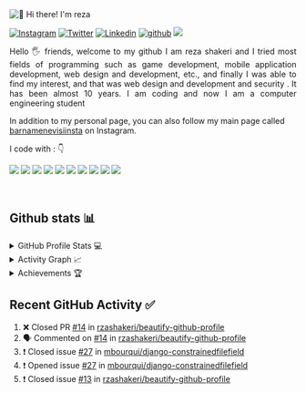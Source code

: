<img src="https://raw.githubusercontent.com/rzashakeri/rzashakeri/main/intro.gif" alt="👋 Hi there! I'm reza" title="👋 Hi there! I'm reza"/>

<div align="left">

[![Instagram](https://img.shields.io/badge/rzashakeri-%23E4405F.svg?style=for-the-badge&logo=Instagram&logoColor=white)](https://www.instagram.com/rzashakeri/)
[![Twitter](https://img.shields.io/badge/rzashakeri-%231DA1F2.svg?style=for-the-badge&logo=Twitter&logoColor=white)](https://www.twitter.com/rzashakeri/)
[![Linkedin](https://img.shields.io/badge/rzashakeri-%231DA1F2.svg?style=for-the-badge&logo=Linkedin&logoColor=white)](https://www.linkedin.com/in/rzashakeri//)
[![github](https://img.shields.io/badge/rzashakeri-12100E.svg?style=for-the-badge&logo=github&logoColor=white)](https://github.com/rzashakeri/)
![](https://komarev.com/ghpvc/?username=rzashakerie&label=PROFILE+VIEWS&style=for-the-badge&color=brightgreen)

 
</div>  
<p align="justify"> 
Hello 🖐️ friends, welcome to my github
I am reza shakeri and I tried most fields of programming such as game development, mobile application development, web design and development, etc., and finally I was able to find my interest, and that was web design and development and security . It has been almost 10 years. I am coding and now I am a computer engineering student
&nbsp;

In addition to my personal page, you can also follow my main page called <a href="https://www.instagram.com/barnamenevisiinsta/">barnamenevisiinsta</a> on Instagram.
</p>


<p align="left">
I code with :  👇

<img src="https://img.shields.io/badge/Python-3776AB?style=for-the-badge&logo=python&logoColor=white"/> <img src="https://img.shields.io/badge/JavaScript-F7DF1E?style=for-the-badge&logo=javascript&logoColor=white"/> <img src="https://img.shields.io/badge/C%2B%2B-00599C?style=for-the-badge&logo=c%2B%2B&logoColor=white"/> <img src="https://img.shields.io/badge/C%23-239120?style=for-the-badge&logo=c-sharp&logoColor=white"/>   <img src="https://img.shields.io/badge/Django-092E20?style=for-the-badge&logo=django&logoColor=white"/> <img src="https://img.shields.io/badge/.NET-5C2D91?style=for-the-badge&logo=.net&logoColor=white"/> <img src="https://img.shields.io/badge/HTML-239120?style=for-the-badge&logo=html5&logoColor=white"/>  <img src="https://img.shields.io/badge/CSS-239120?&style=for-the-badge&logo=css3&logoColor=white"/> <img src="https://img.shields.io/badge/Tailwind_CSS-38B2AC?style=for-the-badge&logo=tailwind-css&logoColor=white"/> <img src="https://img.shields.io/badge/Bootstrap-563D7C?style=for-the-badge&logo=bootstrap&logoColor=white"/>
</p>

&nbsp;
&nbsp;
## Github stats 📊 

<details> 
  <summary>GitHub Profile Stats 💻</summary>
  <br/>
    <a href="https://github.com/anuraghazra/github-readme-stats"><img alt="rzashakeri's Github Stats" src="https://github-readme-stats.vercel.app/api/?username=rzashakeri&show_icons=true&count_private=true&theme=default&hide_border=true&bg_color=fff&title_color=00E676&icon_color=00E676" height="192px"/></a>
  <a href="https://github.com/anuraghazra/github-readme-stats"><img alt="rzashakeri's Top Languages" src="https://github-readme-stats.vercel.app/api/top-langs/?username=rzashakeri&langs_count=8&layout=compact&theme=default&hide_border=true&bg_color=fff&title_color=000&icon_color=000&hide=Jupyter%20Notebook" height="192px"/></a>
  <br/>
</details>

<details>
  <summary>Activity Graph 📈</summary>
  <br/>
<a href="https://github.com/ashutosh00710/github-readme-activity-graph"><img alt="rzashakeri's Activity Graph" src="https://activity-graph.herokuapp.com/graph/?username=rzashakeri&bg_color=fff&color=000&line=00E676&point=000&hide_border=true" /></a>
</details>


<details>
  <summary>Achievements 🏆</summary>
  <br/>
![Metrics](https://metrics.lecoq.io/rzashakeri?template=classic&base.header=0&base.activity=0&base.community=0&base.repositories=0&base.metadata=0&achievements=1&base.indepth=false&base.hireable=false&achievements.threshold=C&achievements.secrets=true&achievements.display=detailed&achievements.limit=0&config.timezone=Asia%2FTehran)
</details>

## Recent GitHub Activity ✅
<!--START_SECTION:activity-->
1. ❌ Closed PR [#14](https://github.com/rzashakeri/beautify-github-profile/pull/14) in [rzashakeri/beautify-github-profile](https://github.com/rzashakeri/beautify-github-profile)
2. 🗣 Commented on [#14](https://github.com/rzashakeri/beautify-github-profile/issues/14) in [rzashakeri/beautify-github-profile](https://github.com/rzashakeri/beautify-github-profile)
3. ❗️ Closed issue [#27](https://github.com/mbourqui/django-constrainedfilefield/issues/27) in [mbourqui/django-constrainedfilefield](https://github.com/mbourqui/django-constrainedfilefield)
4. ❗️ Opened issue [#27](https://github.com/mbourqui/django-constrainedfilefield/issues/27) in [mbourqui/django-constrainedfilefield](https://github.com/mbourqui/django-constrainedfilefield)
5. ❗️ Closed issue [#13](https://github.com/rzashakeri/beautify-github-profile/issues/13) in [rzashakeri/beautify-github-profile](https://github.com/rzashakeri/beautify-github-profile)
<!--END_SECTION:activity-->
